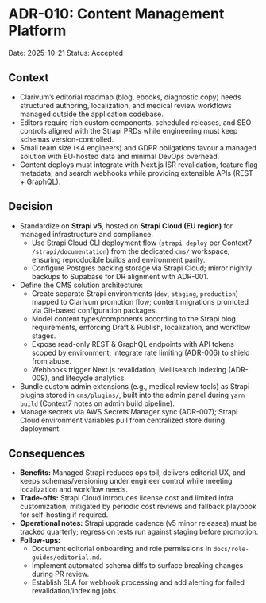 # ADR-010: Content Management Platform
Date: 2025-10-21
Status: Accepted

## Context
- Clarivum’s editorial roadmap (blog, ebooks, diagnostic copy) needs structured authoring, localization, and medical review workflows managed outside the application codebase.
- Editors require rich custom components, scheduled releases, and SEO controls aligned with the Strapi PRDs while engineering must keep schemas version-controlled.
- Small team size (<4 engineers) and GDPR obligations favour a managed solution with EU-hosted data and minimal DevOps overhead.
- Content deploys must integrate with Next.js ISR revalidation, feature flag metadata, and search webhooks while providing extensible APIs (REST + GraphQL).

## Decision
- Standardize on **Strapi v5**, hosted on **Strapi Cloud (EU region)** for managed infrastructure and compliance.
  - Use Strapi Cloud CLI deployment flow (`strapi deploy` per Context7 `/strapi/documentation`) from the dedicated `cms/` workspace, ensuring reproducible builds and environment parity.
  - Configure Postgres backing storage via Strapi Cloud; mirror nightly backups to Supabase for DR alignment with ADR-001.
- Define the CMS solution architecture:
  - Create separate Strapi environments (`dev`, `staging`, `production`) mapped to Clarivum promotion flow; content migrations promoted via Git-based configuration packages.
  - Model content types/components according to the Strapi blog requirements, enforcing Draft & Publish, localization, and workflow stages.
  - Expose read-only REST & GraphQL endpoints with API tokens scoped by environment; integrate rate limiting (ADR-006) to shield from abuse.
  - Webhooks trigger Next.js revalidation, Meilisearch indexing (ADR-009), and lifecycle analytics.
- Bundle custom admin extensions (e.g., medical review tools) as Strapi plugins stored in `cms/plugins/`, built into the admin panel during `yarn build` (Context7 notes on admin build pipeline).
- Manage secrets via AWS Secrets Manager sync (ADR-007); Strapi Cloud environment variables pull from centralized store during deployment.

## Consequences
- **Benefits:** Managed Strapi reduces ops toil, delivers editorial UX, and keeps schemas/versioning under engineer control while meeting localization and workflow needs.
- **Trade-offs:** Strapi Cloud introduces license cost and limited infra customization; mitigated by periodic cost reviews and fallback playbook for self-hosting if required.
- **Operational notes:** Strapi upgrade cadence (v5 minor releases) must be tracked quarterly; regression tests run against staging before promotion.
- **Follow-ups:**
  - Document editorial onboarding and role permissions in `docs/role-guides/editorial.md`.
  - Implement automated schema diffs to surface breaking changes during PR review.
  - Establish SLA for webhook processing and add alerting for failed revalidation/indexing jobs.
